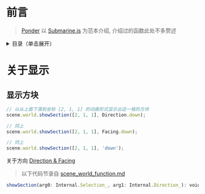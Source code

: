 # 前言

> [Ponder](../Ponder.md) 以 [Submarine.js](../../kubejs/client_scripts/Ponder/Submarine.js) 为范本介绍, 介绍过的函数此处不多赘述

<details>
  <summary>目录（单击展开）</summary>

  - [前言](#前言)
  - [关于显示](#关于显示)
    1. [显示方块](#显示方块)

    
</details>
 
# 关于显示

## 显示方块

```js
// 以从上面下落到坐标 [2, 1, 1] 的动画形式显示出这一格的方块
scene.world.showSection([2, 1, 1], Direction.down);

// 同上
scene.world.showSection([2, 1, 1], Facing.down);

// 同上
scene.world.showSection([2, 1, 1], 'down');
```
关于方向 [Direction & Facing](../internal/Facing.md)

> 以下代码节录自 [scene_world_function.md](../internal/scene_world_function.md)

```js
showSection(arg0: Internal.Selection_, arg1: Internal.Direction_): void_;
```
